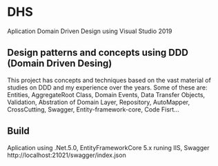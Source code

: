 # DHS
 Aplication Domain Driven Design using Visual Studio 2019
 
 ## Design patterns and concepts using DDD (Domain Driven Desing) 
 This project has concepts and techniques based on the vast material of studies on DDD and my experience over the years.
 Some of these are: Entities, AggregateRoot Class, Domain Events, Data Transfer Objects, Validation, Abstration of Domain Layer,
 Repository, AutoMapper, CrossCutting, Swagger, Entity-framework-core, Code Fisrt...
 
 ## Build
 Aplication using .Net.5.0, EntityFrameworkCore 5.x runing IIS, Swagger
 http://localhost:21021/swagger/index.json
